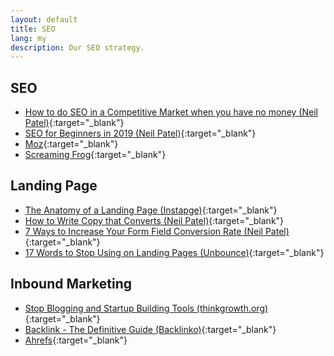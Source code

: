 ```yaml
---
layout: default
title: SEO
lang: my
description: Our SEO strategy.
---
```




## SEO

* [How to do SEO in a Competitive Market when you have no money (Neil Patel)](https://www.youtube.com/watch?v=wWiSShEGyHA){:target="_blank"}
* [SEO for Beginners in 2019 (Neil Patel)](https://www.youtube.com/watch?v=gmB_TC92I8w){:target="_blank"}
* [Moz](https://moz.com/){:target="_blank"}
* [Screaming Frog](https://www.screamingfrog.co.uk/seo-spider/){:target="_blank"}


## Landing Page

* [The Anatomy of a Landing Page (Instapge)](https://instapage.com/what-is-a-landing-page){:target="_blank"}
* [How to Write Copy that Converts (Neil Patel)](https://www.youtube.com/watch?v=s2L6eRObBqw){:target="_blank"}
* [7 Ways to Increase Your Form Field Conversion Rate (Neil Patel)](https://neilpatel.com/blog/the-definitive-guide-to-lead-generation-form-optimization/){:target="_blank"}
* [17 Words to Stop Using on Landing Pages (Unbounce)](https://unbounce.com/landing-page-copywriting/17-words-to-stop-using-on-landing-pages/){:target="_blank"}


## Inbound Marketing

* [Stop Blogging and Startup Building Tools (thinkgrowth.org)](https://thinkgrowth.org/building-tools-can-provide-better-roi-than-blogging-ec87e304c47d){:target="_blank"}
* [Backlink - The Definitive Guide (Backlinko)](https://backlinko.com/backlinks-guide){:target="_blank"}
* [Ahrefs](https://ahrefs.com/){:target="_blank"}